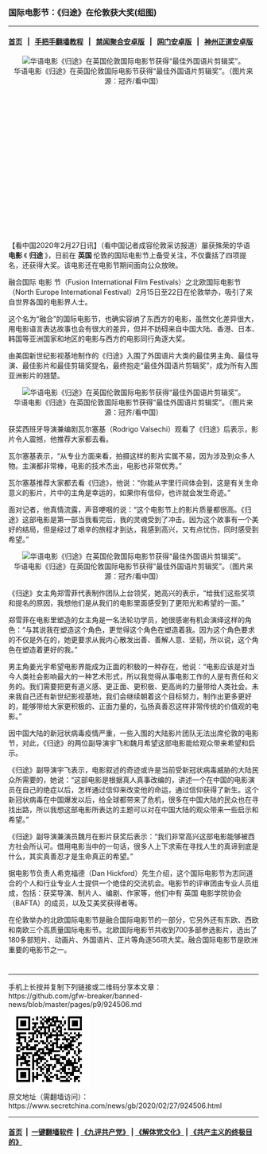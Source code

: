 ### 国际电影节：《归途》在伦敦获大奖(组图)
------------------------

#### [首页](https://github.com/gfw-breaker/banned-news/blob/master/README.md) &nbsp;&nbsp;|&nbsp;&nbsp; [手把手翻墙教程](https://github.com/gfw-breaker/guides/wiki) &nbsp;&nbsp;|&nbsp;&nbsp; [禁闻聚合安卓版](https://github.com/gfw-breaker/bn-android) &nbsp;&nbsp;|&nbsp;&nbsp; [网门安卓版](https://github.com/oGate2/oGate) &nbsp;&nbsp;|&nbsp;&nbsp; [神州正道安卓版](https://github.com/SzzdOgate/update) 



<div class="article_right" style="fone-color:#000">
 <p style="text-align: center;">
  <img alt="华语电影《归途》在英国伦敦国际电影节获得“最佳外国语片剪辑奖”。" src="//img3.secretchina.com/pic/2020/2-27/p2636544a170054168-ss.jpg" style="height:337px; width:600px"/>
  <br>
   华语电影《归途》在英国伦敦国际电影节获得“最佳外国语片剪辑奖”。（图片来源：冠齐/看中国）
   <span id="hideid" name="hideid" style="color:red;display:none;">
    <span href="https://www.secretchina.com">
    </span>
   </span>
  </br>
 </p>
 <div id="txt-mid1-t21-2017">
  <ins class="adsbygoogle" data-ad-client="ca-pub-1276641434651360" data-ad-slot="2451032099" style="display:inline-block;width:336px;height:280px">
  </ins>
  <div id="SC-22xxx">
  </div>
 </div>
 <p>
  【看中国2020年2月27日讯】（看中国记者成容伦敦采访报道）屡获殊荣的华语
  <strong>
   电影
  </strong>
  《
  <strong>
   <span href="https://www.secretchina.com/news/gb/tag/归途" target="_blank">
    归途
   </span>
  </strong>
  》，日前在
  <strong>
   英国
  </strong>
  伦敦的国际电影节上备受关注，不仅囊括了四项提名，还获得大奖。该电影还在电影节期间面向公众放映。
  <span id="hideid" name="hideid" style="color:red;display:none;">
   <span href="https://www.secretchina.com">
   </span>
  </span>
 </p>
 <p>
  融合国际
  <span href="https://www.secretchina.com/news/gb/tag/电影" target="_blank">
   电影
  </span>
  节（Fusion International Film Festivals）之北欧国际电影节（North Europe International Festival）2月15日至22日在伦敦举办，吸引了来自世界各国的电影界人士。
 </p>
 <p>
  这个名为“融合”的国际电影节，也确实容纳了东西方的电影，虽然文化差异很大，用电影语言表达故事也会有很大的差异，但并不妨碍来自中国大陆、香港、日本、韩国等亚洲国家和地区的电影与西方的电影同行角逐大奖。
 </p>
 <p>
  由美国新世纪影视基地制作的《归途》入围了外国语片大类的最佳男主角、最佳导演、最佳影片和最佳剪辑奖提名，最终抱走“最佳外国语片剪辑奖”，成为所有入围亚洲影片的翘楚。
 </p>
 <p style="text-align: center;">
  <img alt="华语电影《归途》在英国伦敦国际电影节获得“最佳外国语片剪辑奖”。" src="//img3.secretchina.com/pic/2020/2-27/p2636543a666961213-ss.jpg" style="height:400px; width:600px"/>
  <br>
   华语电影《归途》在英国伦敦国际电影节获得“最佳外国语片剪辑奖”。（图片来源：冠齐/看中国）
  </br>
 </p>
 <p>
  获奖西班牙导演兼编剧瓦尔塞基（Rodrigo Valsechi）观看了《归途》后表示，影片令人震撼，他推荐大家都去看。
 </p>
 <p>
  瓦尔塞基表示，“从专业方面来看，拍摄这样的影片实属不易，因为涉及到众多人物。主演都非常棒，电影的技术杰出，电影也非常优秀。”
 </p>
 <p>
  瓦尔塞基推荐大家都去看《归途》，他说：“你能从字里行间体会到，这是有关生命意义的影片，片中的主角是幸运的，如果你有信仰，也许就会发生奇迹。”
 </p>
 <p>
  面对记者，他真情流露，声音哽咽的说：“这个电影节上的影片质量都很高。《归途》这部电影是第一部当我看完后，我的灵魂受到了冲击。因为这个故事有一个美好的结局，但是经过了艰辛的旅程才到达，我感到高兴，又有点忧伤，同时感受到希望。”
 </p>
 <p style="text-align: center;">
  <img alt="华语电影《归途》在英国伦敦国际电影节获得“最佳外国语片剪辑奖”。" src="//img3.secretchina.com/pic/2020/2-27/p2636542a579210238-ss.jpg" style="height:400px; width:600px"/>
  <br>
   华语电影《归途》在英国伦敦国际电影节获得“最佳外国语片剪辑奖”。（图片来源：冠齐/看中国）
  </br>
 </p>
 <p>
  《归途》女主角郑雪菲代表制作团队上台领奖，她高兴的表示，“给我们这些奖项和提名的原因，我想他们是从我们的电影里面感受到了更阳光和希望的一面。”
 </p>
 <p>
  郑雪菲在电影里塑造的女主角是一名法轮功学员，她很感谢有机会演绎这样的角色：“与其说我在塑造这个角色，更觉得这个角色在塑造着我。因为这个角色要求的不仅是外在的，她更要求从我内心散发出善、善解人意、坚韧，所以说，这个角色在塑造着更好的我。”
 </p>
 <p>
  男主角姜光宇希望电影界能成为正面的积极的一种存在，他说：“电影应该是对当今人类社会影响最大的一种艺术形式，所以我觉得从事电影工作的人是有责任和义务的。我们需要把更有道义感、更正面、更积极、更高尚的力量带给人类社会。未来我自己还有新世纪影视基地，我们会继续朝着这个目标努力，制作出更多更好的，能够带给大家更积极的、正面力量的，弘扬真善忍这样非常传统的价值观的电影。”
 </p>
 <p>
  因中国大陆的新冠状病毒疫情严重，一些入围的大陆影片团队无法出席伦敦的电影节，对此，《归途》的两位副导演宇飞和魏月希望这部电影能给观众带来希望和启示。
 </p>
 <p>
  《归途》副导演宇飞表示，电影叙述的奇迹或许是当前受新冠状病毒威胁的大陆民众所需要的，她说：“这部电影是根据真人真事改编的，讲述一个在中国的电影演员在自己的绝症以后，怎样通过信仰来改变他的命运，通过信仰获得了新生。这个新冠状病毒在中国爆发以后，给全球都带来了危机，很多在中国大陆的民众也在寻找出路，所以我想这部电影所表达的主题可以对在中国大陆的观众带来一些启示和希望。”
 </p>
 <p>
  《归途》副导演兼演员魏月在影片获奖后表示：“我们非常高兴这部电影能够被西方社会所认可。借用电影当中的一句话，很多人上下求索在寻找人生的真谛到底是什么，其实真善忍才是生命真正的希望。”
 </p>
 <p>
  据电影节负责人希克福德（Dan Hickford）先生介绍，这个国际电影节为志同道合的个人和行业专业人士提供一个绝佳的交流机会。电影节的评审团由专业人员组成，包括：获奖导演、制片人、编剧、作家等，他们中有
  <span href="https://www.secretchina.com/news/gb/tag/英国" target="_blank">
   英国
  </span>
  电影学院协会（BAFTA）的成员，以及艾美奖获得者等。
 </p>
 <p>
  在伦敦举办的北欧国际电影节是融合国际电影节的一部分，它另外还有东欧、西欧和南欧三个高质量国际电影节。北欧国际电影节共收到700多部参选影片，选出了180多部短片、动画片、外国语片、正片等角逐56项大奖。融合国际电影节是欧洲重要的电影节之一。
  <center>
   <div>
    <div id="txt-mid2-t22-2017" style="display: block;  max-height: 351px;  overflow: hidden;">
     <div id="SC-21xxx">
     </div>
     <ins class="adsbygoogle" data-ad-client="ca-pub-1276641434651360" data-ad-format="auto" data-ad-slot="4301710469" data-full-width-responsive="true" style="display:block">
     </ins>
    </div>
   </div>
  </center>
  <div style="padding-top:12px;">
  </div>
 </p>
</div>

<hr/>
手机上长按并复制下列链接或二维码分享本文章：<br/>
https://github.com/gfw-breaker/banned-news/blob/master/pages/p9/924506.md <br/>
<a href='https://github.com/gfw-breaker/banned-news/blob/master/pages/p9/924506.md'><img src='https://github.com/gfw-breaker/banned-news/blob/master/pages/p9/924506.md.png'/></a> <br/>
原文地址（需翻墙访问）：https://www.secretchina.com/news/gb/2020/02/27/924506.html


------------------------
#### [首页](https://github.com/gfw-breaker/banned-news/blob/master/README.md) &nbsp;|&nbsp; [一键翻墙软件](https://github.com/gfw-breaker/nogfw/blob/master/README.md) &nbsp;| [《九评共产党》](https://github.com/gfw-breaker/9ping.md/blob/master/README.md#九评之一评共产党是什么) | [《解体党文化》](https://github.com/gfw-breaker/jtdwh.md/blob/master/README.md) | [《共产主义的终极目的》](https://github.com/gfw-breaker/gczydzjmd.md/blob/master/README.md)


<img src='http://gfw-breaker.win/banned-news/pages/p9/924506.md' width='0px' height='0px'/>